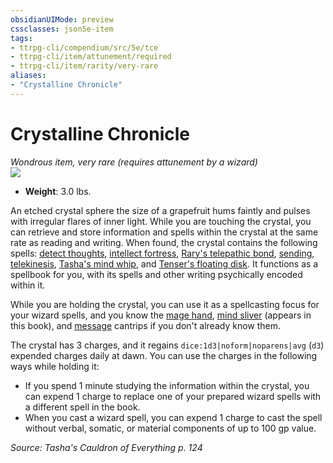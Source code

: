 ```yaml
---
obsidianUIMode: preview
cssclasses: json5e-item
tags:
- ttrpg-cli/compendium/src/5e/tce
- ttrpg-cli/item/attunement/required
- ttrpg-cli/item/rarity/very-rare
aliases: 
- "Crystalline Chronicle"
---
```

# Crystalline Chronicle
*Wondrous item, very rare (requires attunement by a wizard)*  
![](/3-Mechanics/CLI/Compendium/items/img/crystalline-chronicle.webp#right)

- **Weight**: 3.0 lbs.

An etched crystal sphere the size of a grapefruit hums faintly and pulses with irregular flares of inner light. While you are touching the crystal, you can retrieve and store information and spells within the crystal at the same rate as reading and writing. When found, the crystal contains the following spells: [detect thoughts](/3-Mechanics/CLI/Compendium/spells/detect-thoughts.md), [intellect fortress](/3-Mechanics/CLI/Compendium/spells/intellect-fortress-tce.md), [Rary's telepathic bond](/3-Mechanics/CLI/Compendium/spells/rarys-telepathic-bond.md), [sending](/3-Mechanics/CLI/Compendium/spells/sending.md), [telekinesis](/3-Mechanics/CLI/Compendium/spells/telekinesis.md), [Tasha's mind whip](/3-Mechanics/CLI/Compendium/spells/tashas-mind-whip-tce.md), and [Tenser's floating disk](/3-Mechanics/CLI/Compendium/spells/tensers-floating-disk.md). It functions as a spellbook for you, with its spells and other writing psychically encoded within it.

While you are holding the crystal, you can use it as a spellcasting focus for your wizard spells, and you know the [mage hand](/3-Mechanics/CLI/Compendium/spells/mage-hand.md), [mind sliver](/3-Mechanics/CLI/Compendium/spells/mind-sliver-tce.md) (appears in this book), and [message](/3-Mechanics/CLI/Compendium/spells/message.md) cantrips if you don't already know them.

The crystal has 3 charges, and it regains `dice:1d3|noform|noparens|avg` (`d3`) expended charges daily at dawn. You can use the charges in the following ways while holding it:

- If you spend 1 minute studying the information within the crystal, you can expend 1 charge to replace one of your prepared wizard spells with a different spell in the book.  
- When you cast a wizard spell, you can expend 1 charge to cast the spell without verbal, somatic, or material components of up to 100 gp value.  

*Source: Tasha's Cauldron of Everything p. 124*
